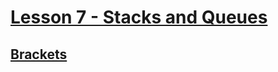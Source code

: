# [Lesson 7 - Stacks and Queues](https://app.codility.com/programmers/lessons/7-stacks_and_queues/)

## [Brackets](Brackets.md)

